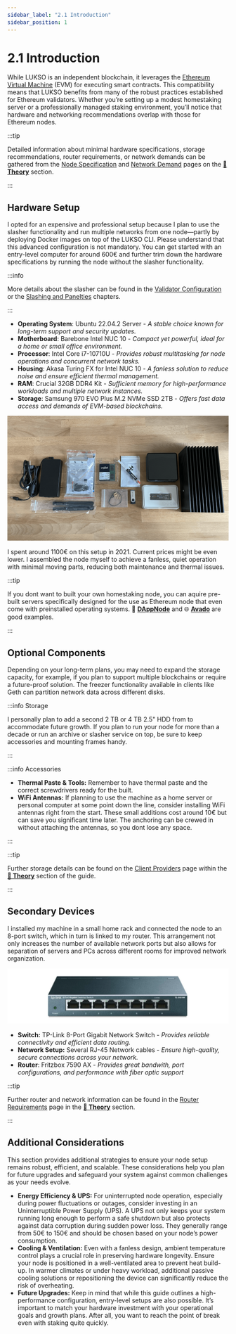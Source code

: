 ```yaml
---
sidebar_label: "2.1 Introduction"
sidebar_position: 1
---
```


# 2.1 Introduction

While LUKSO is an independent blockchain, it leverages the [Ethereum Virtual Machine](https://ethereum.org/de/developers/docs/evm/) (EVM) for executing smart contracts. This compatibility means that LUKSO benefits from many of the robust practices established for Ethereum validators. Whether you’re setting up a modest homestaking server or a professionally managed staking environment, you’ll notice that hardware and networking recommendations overlap with those for Ethereum nodes.

:::tip

Detailed information about minimal hardware specifications, storage recommendations, router requirements, or network demands can be gathered from the [Node Specification](/docs/theory/preparations/node-specifications.md) and [Network Demand](/docs/theory/preparations/network-demand.md) pages on the [🧠 **Theory**](/docs/theory/preparations/node-specifications.md) section.

:::

## Hardware Setup

I opted for an expensive and professional setup because I plan to use the slasher functionality and run multiple networks from one node—partly by deploying Docker images on top of the LUKSO CLI. Please understand that this advanced configuration is not mandatory. You can get started with an entry-level computer for around 600€ and further trim down the hardware specifications by running the node without the slasher functionality.

:::info

More details about the slasher can be found in the [Validator Configuration](/docs/guides/client-setup/validator-configuration.md) or the [Slashing and Panelties](/docs/theory/blockchain-knowledge/slashing-and-panelties.md) chapters.

:::

- **Operating System**: Ubuntu 22.04.2 Server - _A stable choice known for long-term support and security updates._
- **Motherboard**: Barebone Intel NUC 10 - _Compact yet powerful, ideal for a home or small office environment._
- **Processor**: Intel Core i7-10710U - _Provides robust multitasking for node operations and concurrent network tasks._
- **Housing**: Akasa Turing FX for Intel NUC 10 - _A fanless solution to reduce noise and ensure efficient thermal management._
- **RAM**: Crucial 32GB DDR4 Kit - _Sufficient memory for high-performance workloads and multiple network instances._
- **Storage**: Samsung 970 EVO Plus M.2 NVMe SSD 2TB - _Offers fast data access and demands of EVM-based blockchains._

![Node Parts](/img/guides/hardware-setup/build_01.png)

I spent around 1100€ on this setup in 2021. Current prices might be even lower. I assembled the node myself to achieve a fanless, quiet operation with minimal moving parts, reducing both maintenance and thermal issues.

:::tip

If you dont want to built your own homestaking node, you can aquire pre-built servers specifically designed for the use as Ethereum node that even come with preinstalled operating systems. 🎨 [**DAppNode**](https://dappnode.com/) and 🌐 [**Avado**](https://ava.do/) are good examples.

:::

## Optional Components

Depending on your long-term plans, you may need to expand the storage capacity, for example, if you plan to support multiple blockchains or require a future-proof solution. The freezer functionality available in clients like Geth can partition network data across different disks.

:::info Storage

I personally plan to add a second 2 TB or 4 TB 2.5" HDD from to accommodate future growth. If you plan to run your node for more than a decade or run an archive or slasher service on top, be sure to keep accessories and mounting frames handy.

:::

:::info Accessories

- **Thermal Paste & Tools:** Remember to have thermal paste and the correct screwdrivers ready for the built.
- **WiFi Antennas:** If planning to use the machine as a home server or personal computer at some point down the line, consider installing WiFi antennas right from the start. These small additions cost around 10€ but can save you significant time later. The anchoring can be crewed in without attaching the antennas, so you dont lose any space.

:::

:::tip

Further storage details can be found on the [Client Providers](/docs/theory/blockchain-knowledge/client-providers.md) page within the [**🧠 Theory**](/docs/theory/preparations/node-specifications.md) section of the guide.

:::

## Secondary Devices

I installed my machine in a small home rack and connected the node to an 8-port switch, which in turn is linked to my router. This arrangement not only increases the number of available network ports but also allows for separation of servers and PCs across different rooms for improved network organization.

![Hardware Switch](/img/guides/hardware-setup/hardware-switch.png)

- **Switch:** TP-Link 8-Port Gigabit Network Switch - _Provides reliable connectivity and efficient data routing._
- **Network Setup:** Several RJ-45 Network cables - _Ensure high-quality, secure connections across your network._
- **Router**: Fritzbox 7590 AX - _Provides great bandwith, port configurations, and performance with fiber optic support_

:::tip

Further router and network information can be found in the [Router Requirements](/docs/theory/preparations/router-requirements.md) page in the [**🧠 Theory**](/docs/theory/preparations/node-specifications.md) section.

:::

## Additional Considerations

This section provides additional strategies to ensure your node setup remains robust, efficient, and scalable. These considerations help you plan for future upgrades and safeguard your system against common challenges as your needs evolve.

- **Energy Efficiency & UPS:** For uninterrupted node operation, especially during power fluctuations or outages, consider investing in an Uninterruptible Power Supply (UPS). A UPS not only keeps your system running long enough to perform a safe shutdown but also protects against data corruption during sudden power loss. They generally range from 50€ to 150€ and should be chosen based on your node’s power consumption.
- **Cooling & Ventilation:** Even with a fanless design, ambient temperature control plays a crucial role in preserving hardware longevity. Ensure your node is positioned in a well-ventilated area to prevent heat build-up. In warmer climates or under heavy workload, additional passive cooling solutions or repositioning the device can significantly reduce the risk of overheating.
- **Future Upgrades:** Keep in mind that while this guide outlines a high-performance configuration, entry-level setups are also possible. It’s important to match your hardware investment with your operational goals and growth plans. After all, you want to reach the point of break even with staking quite quickly.
